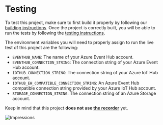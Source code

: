 # Testing

To test this project, make sure to first build it properly by following our [building instructions](https://github.com/Azure/azure-sdk-for-js/blob/master/CONTRIBUTING.md#building). Once the project is correctly built, you will be able to run the tests by following the [testing instructions](https://github.com/Azure/azure-sdk-for-js/blob/master/CONTRIBUTING.md#testing).

The environment variables you will need to properly assign to run the live test of this project are the following:

- `EVENTHUB_NAME`: The name of your Azure Event Hub account.
- `EVENTHUB_CONNECTION_STRING`: The connection string of your Azure Event Hub account.
- `IOTHUB_CONNECTION_STRING`: The connection string of your Azure IoT Hub account.
- `IOTHUB_EH_COMPATIBLE_CONNECTION_STRING`: An Azure Event Hub compatible connection string provided by your Azure IoT Hub account.
- `STORAGE_CONNECTION_STRING`: The connection string of an Azure Storage account.

Keep in mind that this project **does not use [the recorder](https://github.com/Azure/azure-sdk-for-js/tree/master/sdk/test-utils/recorder)** yet.

![Impressions](https://azure-sdk-impressions.azurewebsites.net/api/impressions/azure-sdk-for-js%2Fsdk%2Feventhub%2Fevent-processor-host%2Ftest%2FREADME.png)
